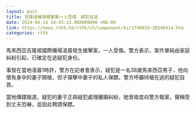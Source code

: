 ```yaml
---
layout: post
title: 吉隆坡機場槍擊案一人受傷　疑犯在逃
date: 2024-04-14 14:43:13.000000000 +08:00
link: https://news.rthk.hk/rthk/ch/component/k2/1748833-20240414.htm
categories: rthk
---
```


馬來西亞吉隆坡國際機場淩晨發生槍擊案，一人受傷。警方表示，案件單純由家庭糾紛引起，已確定在逃疑犯身份。

事發在當地凌晨1時許，警方在記者會表示，疑犯是一名38歲馬來西亞男子，他向懷有身孕的妻子開槍，但子彈擊中妻子的私人保鏢。警方呼籲持槍在逃的疑犯自首。

當地傳媒報道，疑犯的妻子正與疑犯處理離婚糾紛，她曾兩度向警方報案，聲稱受到丈夫恐嚇，並因此聘請保鏢。
